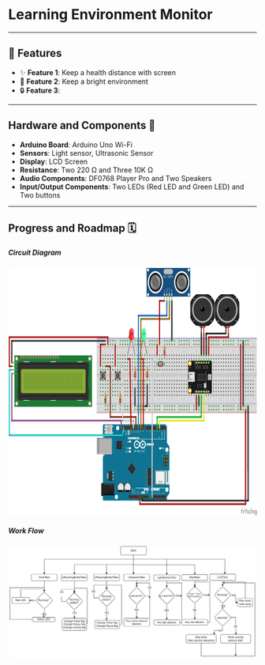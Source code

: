 # Learning Environment Monitor
 


---

## 🌟 Features
- ✨ **Feature 1**: Keep a health distance with screen
- 🚀 **Feature 2**: Keep a bright environment
- 🔒 **Feature 3**: 

---
## Hardware and Components 🔧

- **Arduino Board**: Arduino Uno Wi-Fi 
- **Sensors**: Light sensor, Ultrasonic Sensor
- **Display**: LCD Screen
- **Resistance**: Two  220 Ω and Three 10K Ω
- **Audio Components**: DF0768 Player Pro and Two Speakers
- **Input/Output Components**: Two LEDs (Red LED and Green LED) and Two buttons

---
## Progress and Roadmap 🗓

##### Circuit Diagram
<div align="center">
<img src="./readmeSrc/cirucit2.png" alt="circuit" height="500">
</div>

##### Work Flow
<div align="center">
<img src="./readmeSrc/workflow.png" alt="circuit">
</div>